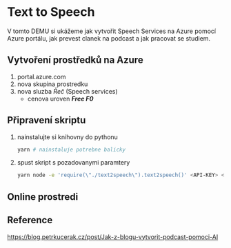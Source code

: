 # Text to Speech

V tomto DEMU si ukážeme jak vytvořit Speech Services na Azure pomocí Azure portálu, jak prevest clanek na podcast a jak pracovat se studiem.

## Vytvoření prostředků na Azure

1. portal.azure.com
2. nova skupina prostredku
3. nova sluzba *Řeč* (Speech services)
   - cenova uroven ***Free F0***

## Připravení skriptu

1. nainstalujte si knihovny do pythonu
   ```sh
   yarn # nainstaluje potrebne balicky
   ```
2. spust skript s pozadovanymi paramtery
   ```sh
   yarn node -e 'require(\"./text2speech\").text2speech()' <API-KEY> <location> <filename>
   ```

## Online prostredi



## Reference

https://blog.petrkucerak.cz/post/Jak-z-blogu-vytvorit-podcast-pomoci-AI